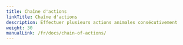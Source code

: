 ```yaml
---
title: Chaîne d'actions
linkTitle: Chaîne d'actions
description: Effectuer plusieurs actions animales consécutivement
weight: 30
manualLink: /fr/docs/chain-of-actions/
---
```

<script>
  window.location.href = "/fr/docs/chain-of-actions/";
</script>
